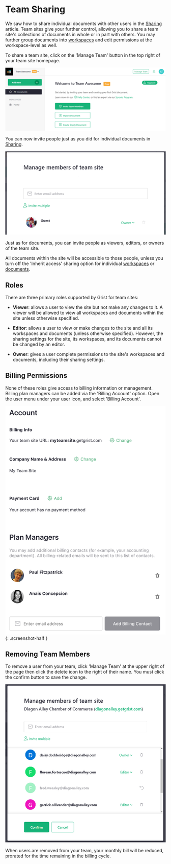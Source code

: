 # Team Sharing

We saw how to share individual documents with other users in the
[Sharing](sharing.md) article.  Team sites give your further control,
allowing you to share a team site's collections of documents in whole or in part
with others. You may further group documents into [workspaces](workspaces.md) and edit permissions at the workspace-level as well.

To share a team site, click on the 'Manage Team' button in the top right of your team site homepage.

![team-sharing-manage-users](images/team-sharing/team-sharing-team-site.png)

You can now invite people just as you did for individual documents in
[Sharing](sharing.md).

<span class="screenshot-large">*![team-sharing-invite-people](images/team-sharing/team-sharing-invite-people.png)*</span>

Just as for documents, you can invite people as viewers, editors, or owners of the
team site.

All documents within the site will be accessible to those people,
unless you turn off the 'Inherit access' sharing option for individual [workspaces](workspaces.md)
or [documents](sharing.md).

## Roles

There are three primary roles supported by Grist for team sites:

- **Viewer**: allows a user to view the site but not make any changes to it.
  A viewer will be allowed to view all workspaces and documents within the site
  unless otherwise specified.

- **Editor**: allows a user to view or make changes to the site and all its workspaces
  and documents (unless otherwise specified).  However, the sharing settings for the
  site, its workspaces, and its documents cannot be changed by an editor.

- **Owner**: gives a user complete permissions to the site's workspaces and documents,
  including their sharing settings.

## Billing Permissions

None of these roles give access to billing information or management.
Billing plan managers can be added via the 'Billing Account' option. 
Open the user menu under your user icon, and select 'Billing Account'.

<span class="screenshot-large">*![Add billing managers](images/team-sharing/billing-page.png)*</span>
{: .screenshot-half }

## Removing Team Members

To remove a user from your team, click 'Manage Team' at the upper right of the page then click the delete icon to the right of their name. You must click the confirm button to save the change.

![remove-team-members](images/team-sharing/remove-team-members.png)

When users are removed from your team, your monthly bill will be reduced, prorated for the time remaining in the billing cycle.
